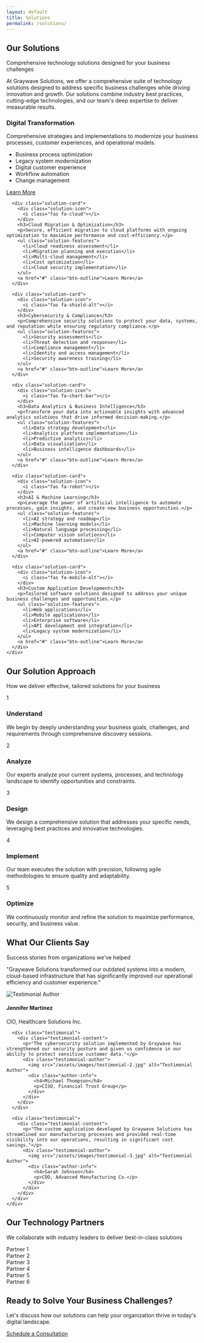 ```yaml
---
layout: default
title: Solutions
permalink: /solutions/
---
```


<section class="page-header">
  <div class="container">
    <div class="page-header-content">
      <h1>Our Solutions</h1>
      <p>Comprehensive technology solutions designed for your business challenges</p>
    </div>
  </div>
</section>

<section class="solutions-intro">
  <div class="container">
    <div class="intro-content">
      <p>At Graywave Solutions, we offer a comprehensive suite of technology solutions designed to address specific business challenges while driving innovation and growth. Our solutions combine industry best practices, cutting-edge technologies, and our team's deep expertise to deliver measurable results.</p>
    </div>
  </div>
</section>

<section class="solutions-grid">
  <div class="container">
    <div class="solution-cards">
      <div class="solution-card">
        <div class="solution-icon">
          <i class="fas fa-laptop-code"></i>
        </div>
        <h3>Digital Transformation</h3>
        <p>Comprehensive strategies and implementations to modernize your business processes, customer experiences, and operational models.</p>
        <ul class="solution-features">
          <li>Business process optimization</li>
          <li>Legacy system modernization</li>
          <li>Digital customer experience</li>
          <li>Workflow automation</li>
          <li>Change management</li>
        </ul>
        <a href="#" class="btn-outline">Learn More</a>
      </div>
      
      <div class="solution-card">
        <div class="solution-icon">
          <i class="fas fa-cloud"></i>
        </div>
        <h3>Cloud Migration & Optimization</h3>
        <p>Secure, efficient migration to cloud platforms with ongoing optimization to maximize performance and cost-efficiency.</p>
        <ul class="solution-features">
          <li>Cloud readiness assessment</li>
          <li>Migration planning and execution</li>
          <li>Multi-cloud management</li>
          <li>Cost optimization</li>
          <li>Cloud security implementation</li>
        </ul>
        <a href="#" class="btn-outline">Learn More</a>
      </div>
      
      <div class="solution-card">
        <div class="solution-icon">
          <i class="fas fa-shield-alt"></i>
        </div>
        <h3>Cybersecurity & Compliance</h3>
        <p>Comprehensive security solutions to protect your data, systems, and reputation while ensuring regulatory compliance.</p>
        <ul class="solution-features">
          <li>Security assessments</li>
          <li>Threat detection and response</li>
          <li>Compliance management</li>
          <li>Identity and access management</li>
          <li>Security awareness training</li>
        </ul>
        <a href="#" class="btn-outline">Learn More</a>
      </div>
      
      <div class="solution-card">
        <div class="solution-icon">
          <i class="fas fa-chart-bar"></i>
        </div>
        <h3>Data Analytics & Business Intelligence</h3>
        <p>Transform your data into actionable insights with advanced analytics solutions that drive informed decision-making.</p>
        <ul class="solution-features">
          <li>Data strategy development</li>
          <li>Analytics platform implementation</li>
          <li>Predictive analytics</li>
          <li>Data visualization</li>
          <li>Business intelligence dashboards</li>
        </ul>
        <a href="#" class="btn-outline">Learn More</a>
      </div>
      
      <div class="solution-card">
        <div class="solution-icon">
          <i class="fas fa-robot"></i>
        </div>
        <h3>AI & Machine Learning</h3>
        <p>Leverage the power of artificial intelligence to automate processes, gain insights, and create new business opportunities.</p>
        <ul class="solution-features">
          <li>AI strategy and roadmap</li>
          <li>Machine learning models</li>
          <li>Natural language processing</li>
          <li>Computer vision solutions</li>
          <li>AI-powered automation</li>
        </ul>
        <a href="#" class="btn-outline">Learn More</a>
      </div>
      
      <div class="solution-card">
        <div class="solution-icon">
          <i class="fas fa-mobile-alt"></i>
        </div>
        <h3>Custom Application Development</h3>
        <p>Tailored software solutions designed to address your unique business challenges and opportunities.</p>
        <ul class="solution-features">
          <li>Web applications</li>
          <li>Mobile applications</li>
          <li>Enterprise software</li>
          <li>API development and integration</li>
          <li>Legacy system modernization</li>
        </ul>
        <a href="#" class="btn-outline">Learn More</a>
      </div>
    </div>
  </div>
</section>

<section class="solution-approach">
  <div class="container">
    <div class="section-header">
      <h2>Our Solution Approach</h2>
      <p>How we deliver effective, tailored solutions for your business</p>
    </div>
    <div class="approach-steps">
      <div class="approach-step">
        <div class="step-number">1</div>
        <div class="step-content">
          <h3>Understand</h3>
          <p>We begin by deeply understanding your business goals, challenges, and requirements through comprehensive discovery sessions.</p>
        </div>
      </div>
      <div class="approach-step">
        <div class="step-number">2</div>
        <div class="step-content">
          <h3>Analyze</h3>
          <p>Our experts analyze your current systems, processes, and technology landscape to identify opportunities and constraints.</p>
        </div>
      </div>
      <div class="approach-step">
        <div class="step-number">3</div>
        <div class="step-content">
          <h3>Design</h3>
          <p>We design a comprehensive solution that addresses your specific needs, leveraging best practices and innovative technologies.</p>
        </div>
      </div>
      <div class="approach-step">
        <div class="step-number">4</div>
        <div class="step-content">
          <h3>Implement</h3>
          <p>Our team executes the solution with precision, following agile methodologies to ensure quality and adaptability.</p>
        </div>
      </div>
      <div class="approach-step">
        <div class="step-number">5</div>
        <div class="step-content">
          <h3>Optimize</h3>
          <p>We continuously monitor and refine the solution to maximize performance, security, and business value.</p>
        </div>
      </div>
    </div>
  </div>
</section>

<section class="testimonials">
  <div class="container">
    <div class="section-header">
      <h2>What Our Clients Say</h2>
      <p>Success stories from organizations we've helped</p>
    </div>
    <div class="testimonials-slider">
      <div class="testimonial">
        <div class="testimonial-content">
          <p>"Graywave Solutions transformed our outdated systems into a modern, cloud-based infrastructure that has significantly improved our operational efficiency and customer experience."</p>
          <div class="testimonial-author">
            <img src="/assets/images/testimonial-1.jpg" alt="Testimonial Author">
            <div class="author-info">
              <h4>Jennifer Martinez</h4>
              <p>CIO, Healthcare Solutions Inc.</p>
            </div>
          </div>
        </div>
      </div>
      
      <div class="testimonial">
        <div class="testimonial-content">
          <p>"The cybersecurity solution implemented by Graywave has strengthened our security posture and given us confidence in our ability to protect sensitive customer data."</p>
          <div class="testimonial-author">
            <img src="/assets/images/testimonial-2.jpg" alt="Testimonial Author">
            <div class="author-info">
              <h4>Michael Thompson</h4>
              <p>CISO, Financial Trust Group</p>
            </div>
          </div>
        </div>
      </div>
      
      <div class="testimonial">
        <div class="testimonial-content">
          <p>"The custom application developed by Graywave Solutions has streamlined our manufacturing processes and provided real-time visibility into our operations, resulting in significant cost savings."</p>
          <div class="testimonial-author">
            <img src="/assets/images/testimonial-3.jpg" alt="Testimonial Author">
            <div class="author-info">
              <h4>Sarah Johnson</h4>
              <p>COO, Advanced Manufacturing Co.</p>
            </div>
          </div>
        </div>
      </div>
    </div>
  </div>
</section>

<section class="partners">
  <div class="container">
    <div class="section-header">
      <h2>Our Technology Partners</h2>
      <p>We collaborate with industry leaders to deliver best-in-class solutions</p>
    </div>
    <div class="partner-logos">
      <!-- Replace with actual partner logos -->
      <div class="partner-logo">Partner 1</div>
      <div class="partner-logo">Partner 2</div>
      <div class="partner-logo">Partner 3</div>
      <div class="partner-logo">Partner 4</div>
      <div class="partner-logo">Partner 5</div>
      <div class="partner-logo">Partner 6</div>
    </div>
  </div>
</section>

<section class="cta">
  <div class="container">
    <div class="cta-content">
      <h2>Ready to Solve Your Business Challenges?</h2>
      <p>Let's discuss how our solutions can help your organization thrive in today's digital landscape.</p>
      <a href="/contact" class="btn-primary">Schedule a Consultation</a>
    </div>
  </div>
</section>
